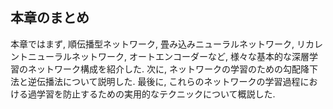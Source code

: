 
## 本章のまとめ
本章ではまず, 順伝播型ネットワーク, 畳み込みニューラルネットワーク, リカレントニューラルネットワーク, オートエンコーダーなど, 様々な基本的な深層学習のネットワーク構成を紹介した.
次に, ネットワークの学習のための勾配降下法と逆伝播法について説明した.
最後に, これらのネットワークの学習過程における過学習を防止するための実用的なテクニックについて概説した.

